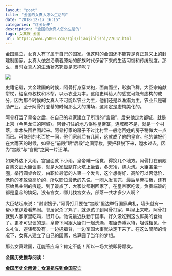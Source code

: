 ```yaml
---
layout: "post"
title: "金国的女真人怎么生活的"
date: "2018-12-17 16:15"
categories: "辽金历史"
description: "金国的女真人怎么生活的"
tags: 女真族 金国
url: https://www.y5000.com/zgls/liaojinlishi/27632.html
---
```






金国建立，女真人有了属于自己的国家。但这时的金国还不能算是真正意义上的封建制国家。女真人依然沿袭着原始的部族时代保留下来的生活习惯和传统制度。那么，当时女真人的生活状态究竟是怎样呢？

![](https://img.y5000.com/uploads/allimg/180115/8-1P115135403I0.jpg)

史籍记载，大金建国的时候，阿骨打身穿龙袍，面南而坐，彩旗飞舞，大臣宗翰献犁杖，给皇帝权杖和木犁，以示农业为本。这段史料给人的感觉可能有虚构的成分，因为那个时候的女真人不可能以农业为主，他们还是以渔猎为主，农业只是辅助产业。至于阿骨打登基的时候那么大的排场，这肯定是虚构美化的。

阿骨打当了皇帝之后，在自己的老家建立了所谓的“宫殿”，后来他定为都城，就是上京（今黑龙江的阿城）。阿骨打住的地方俗称皇帝寨，连城都不是，就是一个村落，拿木头围栏围起来。阿骨打家的房子不过比村里一般老百姓的房子稍微大一点而已。可能别的老百姓一间，他们家前后有几间，这就成了他的皇宫。他的嫔妃们在大雨天的时候，如果在“前殿”跟“后殿”之间穿梭，要把鞋脱下来，蹚水过去，因为“宫殿”与“宫殿”之间一片汪洋。

如果外边下大雨，宫里面就下小雨，皇帝睡一宿觉，得换几个地方。阿骨打在前殿召集文武大臣议事，就是大家盘腿在火炕上坐着，冬天冷，烧火炕。大臣围坐一圈，举行圆桌会议，由职位最低的人第一个发言，这个想得好，高阶可以否低阶，低阶的不敢否高阶的，所以职位最低的先说，一圈人发言完，最后皇帝拍板，还有原始民主制的痕迹。到了饭点了，大家伙都别回家了，在皇帝家吃饭。负责端饭的都是皇帝的嫔妃，没有宫女，哪儿找宫女去，部落一共才多少人啊？

大臣站起来说：“谢谢嫂子。”阿骨打只要在“宫殿”里边举行国家典礼，墙头就有一帮小孩趴着看热闹。邻居家杀了鸡了，就派孩子到阿骨打家，叫皇上来吃。阿骨打就到人家家里吃鸡，很开心。他说最近朕勤于国事，好久没吃到这么鲜美的食物了。更不可思议的是，皇帝下河跟大臣们一起洗澡，君臣赤膊以待，坦诚相见，什么礼仪、避讳都没有，一边搓着背，一边军国大事就决定下来了。在这么简陋的情况下，女真人建立了自己的国家，总算圆了当年的梦想。

那么女真建国，辽能答应吗？肯定不能！所以一场大战即将爆发。

**金国历史推荐阅读：**

**[金国历史全解读：女真祖先到金国灭亡](https://www.y5000.com/zgls/liaojinlishi/2018/0115/27654.html)**
